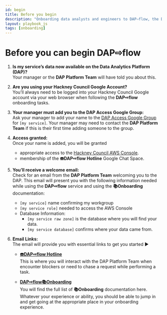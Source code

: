 ```yaml
---
id: begin
title: Before you begin
description: "Onboarding data analysts and engineers to DAP⇨flow, the Data Analytics Platform Airflow integration."
layout: playbook_js
tags: [onboarding]
---
```


# Before you can begin DAP⇨flow

1. **Is my service’s data now available on the Data Analytics Platform (DAP)?**  
    Your manager or the **DAP Platform Team** will have told you about this.

2. **Are you using your Hackney Council Google Account?**  
    You’ll always need to be logged into your Hackney Council Google account via your web browser when following the **DAP⇨flow** onboarding tasks.

3. **Your manager must add you to the DAP Access Google Group:**  
    Ask your manager to add your name to the [DAP Access Google Group](https://support.google.com/groups/answer/2465464?hl=en) for `[my service]`. Your manager may need to contact the **DAP Platform Team** if this is their first time adding someone to the group.

4. **Access granted:**  
    Once your name is added, you will be granted  
    - appropriate access to the [Hackney Council AWS Console](https://d-936715b9ec.awsapps.com/start/#/?tab=accounts).
    - membership of the **☎️DAP⇨flow Hotline** Google Chat Space.

5. **You’ll receive a welcome email:**  
    Check for an email from the **DAP Platform Team** welcoming you to the DAP. This email will present you with the following information needed while using the **DAP⇨flow** service and using the **📚Onboarding** documentation:  
    - `[my service]` name confirming my workgroup
    - `[my service role]` needed to access the AWS Console
    - Database Information:
        - `[my service raw zone]` is the database where you will find your data.
        - `[my service database]` confirms where your data came from.

6. **Email Links:**  
    The email will provide you with essential links to get you started ►

    - **[☎️DAP⇨flow Hotline](https://chat.google.com/room/AAAAZYTZYPE/w4EMQuK-9QA/w4EMQuK-9QA?cls=10)**  
        This is where you will interact with the DAP Platform Team when encounter blockers or need to chase a request while performing a task.  

    - **[DAP⇨flow📚Onboarding](https://playbook.hackney.gov.uk/Data-Platform-Playbook/dap-airflow/introduction)**  
        You will find the full list of **📚Onboarding** documentation here. Whatever your experience or ability, you should be able to jump in and get going at the appropriate place in your onboarding experience.

